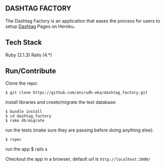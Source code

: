 DASHTAG FACTORY
---------------

The Dashtag Factory is an application that eases the process for users to setup [Dashtag](https://github.com/anirudh-eka/dashtag) Pages on Heroku. 

Tech Stack
----------
Ruby (2.1.3)
Rails (4.*)


Run/Contribute
--------------

Clone the repo:

	$ git clone https://github.com/anirudh-eka/dashtag_factory.git

install libraries and create/migrate the test database:

	$ bundle install
	$ cd dashtag_factory
	$ rake db:migrate

run the tests (make sure they are passing before doing anything else):

	$ rspec

run the app
	$ rails s

Checkout the app in a browser, default url is `http://localhost:3000/`
